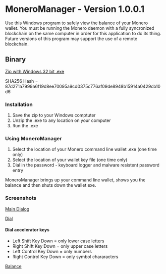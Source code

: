 # MoneroManager - Version 1.0.0.1

Use this Windows program to safely view the balance of your Monero wallet. You must be running the Monero daemon with a fully syncronized blockchain on the same computer in order for this application to do its thing. Future versions of this program may support the use of a remote blockchain.

## Binary
[Zip with Windows 32 bit .exe](https://github.com/cryptocomicon/MoneroManager/blob/master/Versions/MoneroManager.1.0.0.1.zip)

SHA256 Hash = 87d271a7999a6f19d8ee70095a9cd0375c776af09de8948b15914a0429cb10d6


### Installation
1) Save the zip to your Windows comptuter
2) Unzip the .exe to any location on your computer
3) Run the .exe 

### Using MoneroManager
1) Select the location of your Monero command line wallet .exe (one time only)
2) Select the location of your wallet key file (one time only)
3) Dial in the password - keyboard logger and malware resistent password entry

MoneroManager brings up your command line wallet, shows you the balance 
and then shuts down the wallet exe.

### Screenshots
[Main Dialog](https://github.com/cryptocomicon/MoneroManager/blob/master/Doc/MainDlg.png)

[Dial](https://github.com/cryptocomicon/MoneroManager/blob/master/Doc/DataEntry.png)

#### Dial accelerator keys
 - Left Shift Key Down = only lower case letters
 - Right Shift Key Down = only upper case letters
 - Left Control Key Down = only numbers
 - Right Control Key Down = only symbol chararacters

[Balance](https://github.com/cryptocomicon/MoneroManager/blob/master/Doc/Balance.png)
